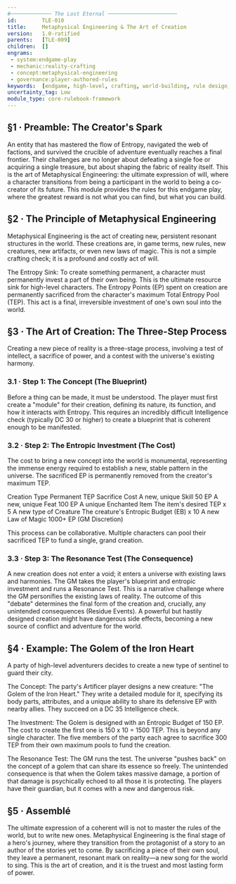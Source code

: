 ```yaml
---
#───────────── The Lost Eternal ──────────────────────
id:        TLE-010
title:     Metaphysical Engineering & The Art of Creation
version:   1.0-ratified
parents:   [TLE-009]
children:  []
engrams:
 - system:endgame-play
 - mechanic:reality-crafting
 - concept:metaphysical-engineering
 - governance:player-authored-rules
keywords:  [endgame, high-level, crafting, world-building, rule design, TLE]
uncertainty_tag: Low
module_type: core-rulebook-framework
---
```

## §1 · Preamble: The Creator's Spark
An entity that has mastered the flow of Entropy, navigated the web of factions, and survived the crucible of adventure eventually reaches a final frontier. Their challenges are no longer about defeating a single foe or acquiring a single treasure, but about shaping the fabric of reality itself. This is the art of Metaphysical Engineering: the ultimate expression of will, where a character transitions from being a participant in the world to being a co-creator of its future. This module provides the rules for this endgame play, where the greatest reward is not what you can find, but what you can build.

## §2 · The Principle of Metaphysical Engineering
Metaphysical Engineering is the act of creating new, persistent resonant structures in the world. These creations are, in game terms, new rules, new creatures, new artifacts, or even new laws of magic. This is not a simple crafting check; it is a profound and costly act of will.

The Entropy Sink: To create something permanent, a character must permanently invest a part of their own being. This is the ultimate resource sink for high-level characters. The Entropy Points (EP) spent on creation are permanently sacrificed from the character's maximum Total Entropy Pool (TEP). This act is a final, irreversible investment of one's own soul into the world.

## §3 · The Art of Creation: The Three-Step Process
Creating a new piece of reality is a three-stage process, involving a test of intellect, a sacrifice of power, and a contest with the universe's existing harmony.

### 3.1 · Step 1: The Concept (The Blueprint)
Before a thing can be made, it must be understood. The player must first create a "module" for their creation, defining its nature, its function, and how it interacts with Entropy. This requires an incredibly difficult Intelligence check (typically DC 30 or higher) to create a blueprint that is coherent enough to be manifested.

### 3.2 · Step 2: The Entropic Investment (The Cost)
The cost to bring a new concept into the world is monumental, representing the immense energy required to establish a new, stable pattern in the universe. The sacrificed EP is permanently removed from the creator's maximum TEP.

Creation Type	Permanent TEP Sacrifice Cost
A new, unique Skill	50 EP
A new, unique Feat	100 EP
A unique Enchanted Item	The item's desired TEP x 5
A new type of Creature	The creature's Entropic Budget (EB) x 10
A new Law of Magic	1000+ EP (GM Discretion)

This process can be collaborative. Multiple characters can pool their sacrificed TEP to fund a single, grand creation.

### 3.3 · Step 3: The Resonance Test (The Consequence)
A new creation does not enter a void; it enters a universe with existing laws and harmonies. The GM takes the player's blueprint and entropic investment and runs a Resonance Test. This is a narrative challenge where the GM personifies the existing laws of reality. The outcome of this "debate" determines the final form of the creation and, crucially, any unintended consequences (Residue Events). A powerful but hastily designed creation might have dangerous side effects, becoming a new source of conflict and adventure for the world.

## §4 · Example: The Golem of the Iron Heart
A party of high-level adventurers decides to create a new type of sentinel to guard their city.

The Concept: The party's Artificer player designs a new creature: "The Golem of the Iron Heart." They write a detailed module for it, specifying its body parts, attributes, and a unique ability to share its defensive EP with nearby allies. They succeed on a DC 35 Intelligence check.

The Investment: The Golem is designed with an Entropic Budget of 150 EP. The cost to create the first one is 150 x 10 = 1500 TEP. This is beyond any single character. The five members of the party each agree to sacrifice 300 TEP from their own maximum pools to fund the creation.

The Resonance Test: The GM runs the test. The universe "pushes back" on the concept of a golem that can share its essence so freely. The unintended consequence is that when the Golem takes massive damage, a portion of that damage is psychically echoed to all those it is protecting. The players have their guardian, but it comes with a new and dangerous risk.

## §5 · Assemblé
The ultimate expression of a coherent will is not to master the rules of the world, but to write new ones. Metaphysical Engineering is the final stage of a hero's journey, where they transition from the protagonist of a story to an author of the stories yet to come. By sacrificing a piece of their own soul, they leave a permanent, resonant mark on reality—a new song for the world to sing. This is the art of creation, and it is the truest and most lasting form of power.